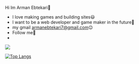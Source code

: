  Hi Im Arman Ebtekari:wave:
- I love making games and building sites:smiley:
- I want to be a web developer and game maker in the future:cowboy_hat_face:	
- my gmail armanebtekari7@gmail.com:wink:
- Follow me🙏
- 
<img src="https://github-readme-stats.vercel.app/api?username=ArmanEbtekari&show_icons=true&icon_color=79ff97&text_color=9f9f9f&bg_color=151515">

[![Top Langs](https://github-readme-stats.vercel.app/api/top-langs/?username=ArmanEbtekari&show_icons=true&icon_color=79ff97&text_color=9f9f9f&bg_color=151515)](https://github.com/ArmanEbtekari/github-readme-stats)
<!--
**ArmanEbtekari/ArmanEbtekari** is a ✨ _special_ ✨ repository because its `README.md` (this file) appears on your GitHub profile.
use IgraalOSL\StatsTable\StatsTableBuilder;
Here are some ideas to get you started:

- 🔭 I’m currently working on ...
- 🌱 I’m currently learning ...
- 👯 I’m looking to collaborate on ...
- 🤔 I’m looking for help with ...
- 💬 Ask me about ...
- 📫 How to reach me: ...
- 😄 Pronouns: ...
- ⚡ Fun fact: ...
-->
